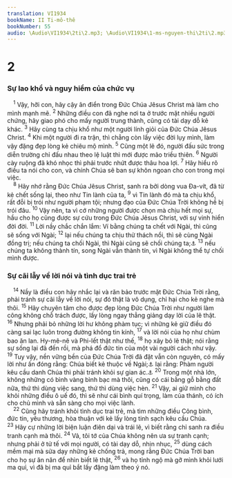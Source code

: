 ```yaml
---
translation: VI1934
bookName: II Ti-mô-thê 
bookNumber: 55
audio: \Audio\VI1934\2ti\2.mp3; \Audio\VI1934\1-ms-nguyen-thi\2ti\2.mp3; \Audio\VI1934\2-ms-david-dong\2ti\2.mp3
---
```


<div class="title"><h1>2</h1><h3>Sự lao khổ và nguy hiểm của chức vụ</h3></div>
<span class="verse 2ti_2_1"> <sup>1</sup> Vậy, hỡi con, hãy cậy ân điển trong Đức Chúa Jêsus Christ mà làm cho mình mạnh mẽ. </span>
<span class="verse 2ti_2_2"><sup>2</sup> Những điều con đã nghe nơi ta ở trước mặt nhiều người chứng, hãy giao phó cho mấy người trung thành, cũng có tài dạy dỗ kẻ khác. </span>
<span class="verse 2ti_2_3"><sup>3</sup> Hãy cùng ta chịu khổ như một người lính giỏi của Đức Chúa Jêsus Christ. </span>
<span class="verse 2ti_2_4"><sup>4</sup> Khi một người đi ra trận, thì chẳng còn lấy việc đời lụy mình, làm vậy đặng đẹp lòng kẻ chiêu mộ mình. </span>
<span class="verse 2ti_2_5"><sup>5</sup> Cũng một lẽ đó, người đấu sức trong diễn trường chỉ đấu nhau theo lệ luật thì mới được mão triều thiên. </span>
<span class="verse 2ti_2_6"><sup>6</sup> Người cày ruộng đã khó nhọc thì phải trước nhứt được thâu hoa lợi. </span>
<span class="verse 2ti_2_7"><sup>7</sup> Hãy hiểu rõ điều ta nói cho con, và chính Chúa sẽ ban sự khôn ngoan cho con trong mọi việc. <br/></span>
<span class="verse 2ti_2_8"> <sup>8</sup> Hãy nhớ rằng Đức Chúa Jêsus Christ, sanh ra bởi dòng vua Đa-vít, đã từ kẻ chết sống lại, theo như Tin lành của ta, </span>
<span class="verse 2ti_2_9"><sup>9</sup> vì Tin lành đó mà ta chịu khổ, rất đỗi bị trói như người phạm tội; nhưng đạo của Đức Chúa Trời không hề bị trói đâu. </span>
<span class="verse 2ti_2_10"><sup>10</sup> Vậy nên, ta vì cớ những người được chọn mà chịu hết mọi sự, hầu cho họ cũng được sự cứu trong Đức Chúa Jêsus Christ, với sự vinh hiển đời đời. </span>
<span class="verse 2ti_2_11"><sup>11</sup> Lời nầy chắc chắn lắm: Ví bằng chúng ta chết với Ngài, thì cũng sẽ sống với Ngài; </span>
<span class="verse 2ti_2_12"><sup>12</sup> lại nếu chúng ta chịu thử thách nổi, thì sẽ cùng Ngài đồng trị; nếu chúng ta chối Ngài, thì Ngài cũng sẽ chối chúng ta;<a data-toggle="tooltip" data-placement="bottom" title="Mat 10:33; Lu 12:9">⚓</a></span>
<span class="verse 2ti_2_13"><sup>13</sup> nếu chúng ta không thành tín, song Ngài vẫn thành tín, vì Ngài không thể tự chối mình được. <br/></span>
<div class="title"><h3>Sự cãi lẫy về lời nói và tình dục trai trẻ</h3></div>
<span class="verse 2ti_2_14"> <sup>14</sup> Nầy là điều con hãy nhắc lại và răn bảo trước mặt Đức Chúa Trời rằng, phải tránh sự cãi lẫy về lời nói, sự đó thật là vô dụng, chỉ hại cho kẻ nghe mà thôi. </span>
<span class="verse 2ti_2_15"><sup>15</sup> Hãy chuyên tâm cho được đẹp lòng Đức Chúa Trời như người làm công không chỗ trách được, lấy lòng ngay thẳng giảng dạy lời của lẽ thật. </span>
<span class="verse 2ti_2_16"><sup>16</sup> Nhưng phải bỏ những lời hư không phàm tục; vì những kẻ giữ điều đó càng sai lạc luôn trong đường không tin kính, </span>
<span class="verse 2ti_2_17"><sup>17</sup> và lời nói của họ như chùm bao ăn lan. Hy-mê-nê và Phi-lết thật như thế, </span>
<span class="verse 2ti_2_18"><sup>18</sup> họ xây bỏ lẽ thật; nói rằng sự sống lại đã đến rồi, mà phá đổ đức tin của một vài người cách như vậy. </span>
<span class="verse 2ti_2_19"><sup>19</sup> Tuy vậy, nền vững bền của Đức Chúa Trời đã đặt vẫn còn nguyên, có mấy lời như ấn đóng rằng: Chúa biết kẻ thuộc về Ngài;<a data-toggle="tooltip" data-placement="bottom" title="Dan 16:5">⚓</a> lại rằng: Phàm người kêu cầu danh Chúa thì phải tránh khỏi sự gian ác.<a data-toggle="tooltip" data-placement="bottom" title=" Es 26:13">⚓</a></span>
<span class="verse 2ti_2_20"><sup>20</sup> Trong một nhà lớn, không những có bình vàng bình bạc mà thôi, cũng có cái bằng gỗ bằng đất nữa, thứ thì dùng việc sang, thứ thì dùng việc hèn. </span>
<span class="verse 2ti_2_21"><sup>21</sup> Vậy, ai giữ mình cho khỏi những điều ô uế đó, thì sẽ như cái bình quí trọng, làm của thánh, có ích cho chủ mình và sẵn sàng cho mọi việc lành. <br/></span>
<span class="verse 2ti_2_22"> <sup>22</sup> Cũng hãy tránh khỏi tình dục trai trẻ, mà tìm những điều Công bình, đức tin, yêu thương, hòa thuận với kẻ lấy lòng tinh sạch kêu cầu Chúa. </span>
<span class="verse 2ti_2_23"><sup>23</sup> Hãy cự những lời biện luận điên dại và trái lẽ, vì biết rằng chỉ sanh ra điều tranh cạnh mà thôi. </span>
<span class="verse 2ti_2_24"><sup>24</sup> Vả, tôi tớ của Chúa không nên ưa sự tranh cạnh; nhưng phải ở tử tế với mọi người, có tài dạy dỗ, nhịn nhục, </span>
<span class="verse 2ti_2_25"><sup>25</sup> dùng cách mềm mại mà sửa dạy những kẻ chống trả, mong rằng Đức Chúa Trời ban cho họ sự ăn năn để nhìn biết lẽ thật, </span>
<span class="verse 2ti_2_26"><sup>26</sup> và họ tỉnh ngộ mà gỡ mình khỏi lưới ma quỉ, vì đã bị ma quỉ bắt lấy đặng làm theo ý nó. <br/></span>
